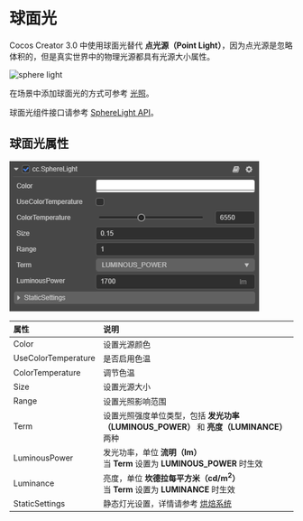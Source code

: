 # 球面光

Cocos Creator 3.0 中使用球面光替代 **点光源（Point Light）**，因为点光源是忽略体积的，但是真实世界中的物理光源都具有光源大小属性。

![sphere light](sphere-light.jpg)

在场景中添加球面光的方式可参考 [光照](../light.md)。

球面光组件接口请参考 [SphereLight API](__APIDOC__/zh/classes/component_light.spherelight.html)。

## 球面光属性

![image](sphere-light-prop.png)

| 属性 | 说明 |
| :---- | :---- |
| Color | 设置光源颜色 |
| UseColorTemperature | 是否启用色温 |
| ColorTemperature | 调节色温 |
| Size | 设置光源大小 |
| Range | 设置光照影响范围 |
| Term | 设置光照强度单位类型，包括 **发光功率（LUMINOUS_POWER）** 和 **亮度（LUMINANCE）** 两种 |
| LuminousPower | 发光功率，单位 **流明（lm）**<br>当 **Term** 设置为 **LUMINOUS_POWER** 时生效 |
| Luminance | 亮度，单位 **坎德拉每平方米（cd/m<sup>2</sup>）**<br>当 **Term** 设置为 **LUMINANCE** 时生效 |
| StaticSettings | 静态灯光设置，详情请参考 [烘焙系统](../../../editor/lightmap/index.md) |
